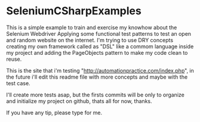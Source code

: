 # SeleniumCSharpExamples

This is a simple example to train and exercise my knowhow about the Selenium Webdriver Applying some functional test patterns to test an open and random website on the internet.
I'm trying to use DRY concepts creating my own framework called as "DSL" like a commom language inside my project and adding the PageObjects pattern to make my code clean to reuse.

This is the site that i'm testing "http://automationpractice.com/index.php", in the future i'll edit this readme file with more concepts and maybe with the test case.

I'll create more tests asap, but the firsts commits will be only to organize and initialize my project on github, thats all for now, thanks.

If you have any tip, please type for me.
